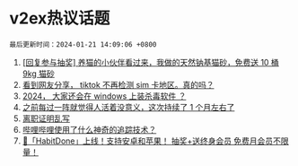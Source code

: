 # v2ex热议话题

`最后更新时间：2024-01-21 14:09:06 +0800`

1. [[回复参与抽奖] 养猫的小伙伴看过来，我做的天然钠基猫砂，免费送 10 桶 9kg 猫砂](https://www.v2ex.com/t/1010298)
1. [看到网友分享， tiktok 不再检测 sim 卡地区。真的吗？](https://www.v2ex.com/t/1010296)
1. [2024， 大家还会在 windows 上装杀毒软件 ？](https://www.v2ex.com/t/1010270)
1. [之前每过一阵就觉得人活着没意义，这次持续了 1 个月左右了](https://www.v2ex.com/t/1010314)
1. [离职证明乱写](https://www.v2ex.com/t/1010256)
1. [哔哩哔哩使用了什么神奇的追踪技术？](https://www.v2ex.com/t/1010303)
1. [🎁「HabitDone」上线！支持安卓和苹果！ 抽奖+送终身会员 免费月会员不限量！](https://www.v2ex.com/t/1010318)

